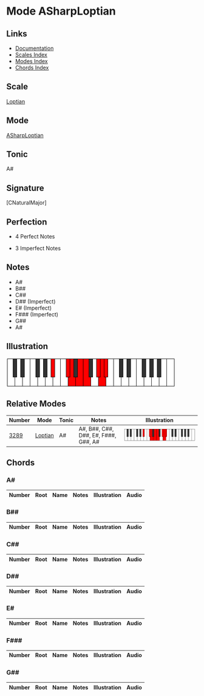 # Mode ASharpLoptian

## Links

- [Documentation](index.md)
- [Scales Index](Scales.md)
- [Modes Index](Modes.md)
- [Chords Index](Chords.md)

## Scale

[Loptian](ScaleLoptian.md)

## Mode

[ASharpLoptian](ModeASharpLoptian.md)

## Tonic

A#

## Signature

[CNaturalMajor]

## Perfection

 - 4 Perfect Notes

 - 3 Imperfect Notes

## Notes

- A#
- B##
- C##
- D## (Imperfect)
- E# (Imperfect)
- F### (Imperfect)
- G##
- A#

## Illustration

![ASharpLoptian](ModeASharpLoptian.png)

## Relative Modes

| Number | Mode | Tonic | Notes | Illustration |
|--------|------|-------|-------|--------------|
| [3289](https://ianring.com/musictheory/scales/3289) | [Loptian](ModeLoptian.md) | A# | A#, B##, C##, D##, E#, F###, G##, A# | ![ASharpLoptian](ModeASharpLoptian.png) |

## Chords

### A#

| Number | Root | Name | Notes | Illustration | Audio |
|--------|------|------|-------|--------------|-------|

### B##

| Number | Root | Name | Notes | Illustration | Audio |
|--------|------|------|-------|--------------|-------|

### C##

| Number | Root | Name | Notes | Illustration | Audio |
|--------|------|------|-------|--------------|-------|

### D##

| Number | Root | Name | Notes | Illustration | Audio |
|--------|------|------|-------|--------------|-------|

### E#

| Number | Root | Name | Notes | Illustration | Audio |
|--------|------|------|-------|--------------|-------|

### F###

| Number | Root | Name | Notes | Illustration | Audio |
|--------|------|------|-------|--------------|-------|

### G##

| Number | Root | Name | Notes | Illustration | Audio |
|--------|------|------|-------|--------------|-------|

